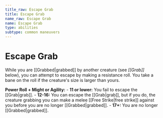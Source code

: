 ```yaml
---
title_raw: Escape Grab
title: Escape Grab
name_raw: Escape Grab
name: Escape Grab
type: abilities
subtype: common maneuvers
---
```


# Escape Grab

While you are [[Grabbed|grabbed]] by another creature (see *[[Grab]]* below), you can attempt to escape by making a resistance roll. You take a bane on the roll if the creature's size is larger than yours.

**Power Roll + Might or Agility:** - **11 or lower:** You fail to escape the [[Grab|grab]]. - **12-16:** You can escape the [[Grab|grab]], but if you do, the creature grabbing you can make a melee [[Free Strike|free strike]] against you before you are no longer [[Grabbed|grabbed]]. - **17+:** You are no longer [[Grabbed|grabbed]].
